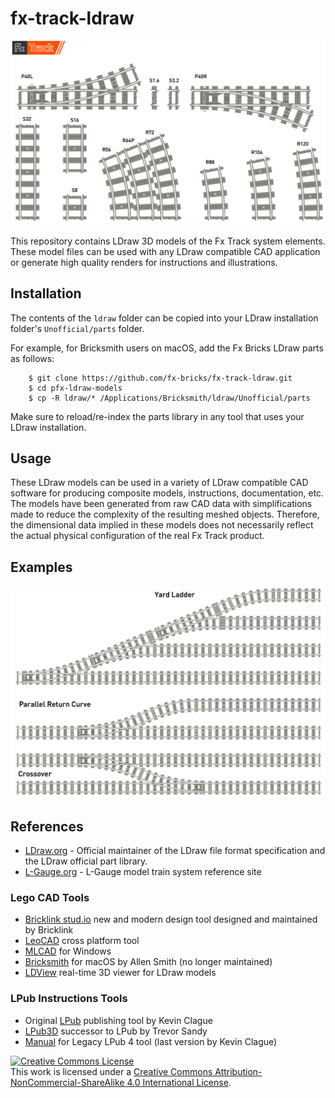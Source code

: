 # fx-track-ldraw

![alt text](./images/FxTrackSystem.png "FxTrackSystem")

This repository contains LDraw 3D models of the Fx Track system elements. These model files can be used with any LDraw compatible CAD application or generate high quality renders for instructions and illustrations.

## Installation

The contents of the `ldraw` folder can be copied into your LDraw installation folder's `Unofficial/parts` folder.

For example, for Bricksmith users on macOS, add the Fx Bricks LDraw parts as follows:

```shell
    $ git clone https://github.com/fx-bricks/fx-track-ldraw.git
    $ cd pfx-ldraw-models
    $ cp -R ldraw/* /Applications/Bricksmith/ldraw/Unofficial/parts
```

Make sure to reload/re-index the parts library in any tool that uses your LDraw installation.

## Usage

 These LDraw models can be used in a variety of LDraw compatible CAD software for producing composite models, instructions, documentation, etc.  The  models have been generated from raw CAD data with simplifications made to reduce the complexity of the resulting meshed objects.  Therefore, the dimensional data implied in these models does not necessarily reflect the actual physical configuration of the real Fx Track product.

## Examples

![alt text](./images/TurnoutConfigurations.png "FxTrackSystem")


## References

- [LDraw.org](https://www.ldraw.org) - Official maintainer of the LDraw file format specification and the LDraw official part library.
- [L-Gauge.org](http://l-gauge.org) - L-Gauge model train system reference site

### Lego CAD Tools

- [Bricklink stud.io](https://www.bricklink.com/v3/studio/download.page) new and modern design tool designed and maintained by Bricklink
- [LeoCAD](https://www.leocad.org) cross platform tool
- [MLCAD](http://mlcad.lm-software.com) for Windows
- [Bricksmith](http://bricksmith.sourceforge.net) for macOS by Allen Smith (no longer maintained)
- [LDView](http://ldview.sourceforge.net) real-time 3D viewer for LDraw models

### LPub Instructions Tools

- Original [LPub](http://lpub.binarybricks.nl) publishing tool by Kevin Clague
- [LPub3D](https://trevorsandy.github.io/lpub3d/) successor to LPub by Trevor Sandy
- [Manual](https://sites.google.com/site/workingwithlpub/lpub-4) for Legacy LPub 4 tool (last version by Kevin Clague)
  

<a rel="license" href="http://creativecommons.org/licenses/by-nc-sa/4.0/"><img alt="Creative Commons License" style="border-width:0" src="https://i.creativecommons.org/l/by-nc-sa/4.0/88x31.png" /></a><br />This work is licensed under a <a rel="license" href="http://creativecommons.org/licenses/by-nc-sa/4.0/">Creative Commons Attribution-NonCommercial-ShareAlike 4.0 International License</a>.

